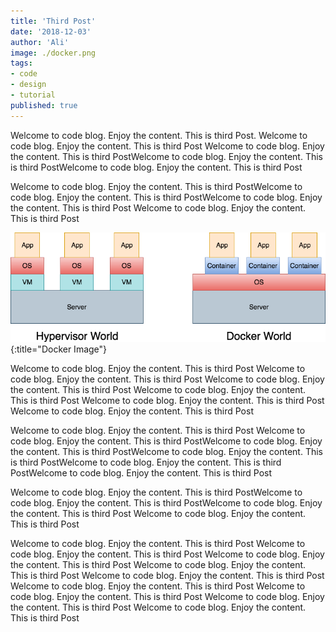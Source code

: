 ```yaml
---
title: 'Third Post'
date: '2018-12-03'
author: 'Ali'
image: ./docker.png
tags: 
- code
- design
- tutorial
published: true
---
```


Welcome to code blog. Enjoy the content. This is third Post.
Welcome to code blog. Enjoy the content. This is third Post
Welcome to code blog. Enjoy the content. This is third PostWelcome to code blog. Enjoy the content. This is third PostWelcome to code blog. Enjoy the content. This is third Post

Welcome to code blog. Enjoy the content. This is third PostWelcome to code blog. Enjoy the content. This is third PostWelcome to code blog. Enjoy the content. This is third Post
Welcome to code blog. Enjoy the content. This is third Post

![Docker Image](./docker.png){:title="Docker Image"}

Welcome to code blog. Enjoy the content. This is third Post
Welcome to code blog. Enjoy the content. This is third Post
Welcome to code blog. Enjoy the content. This is third Post
Welcome to code blog. Enjoy the content. This is third Post
Welcome to code blog. Enjoy the content. This is third Post
Welcome to code blog. Enjoy the content. This is third Post


Welcome to code blog. Enjoy the content. This is third Post
Welcome to code blog. Enjoy the content. This is third PostWelcome to code blog. Enjoy the content. This is third PostWelcome to code blog. Enjoy the content. This is third PostWelcome to code blog. Enjoy the content. This is third PostWelcome to code blog. Enjoy the content. This is third Post

Welcome to code blog. Enjoy the content. This is third PostWelcome to code blog. Enjoy the content. This is third PostWelcome to code blog. Enjoy the content. This is third Post
Welcome to code blog. Enjoy the content. This is third Post

Welcome to code blog. Enjoy the content. This is third Post
Welcome to code blog. Enjoy the content. This is third Post
Welcome to code blog. Enjoy the content. This is third Post
Welcome to code blog. Enjoy the content. This is third Post
Welcome to code blog. Enjoy the content. This is third Post
Welcome to code blog. Enjoy the content. This is third Post
Welcome to code blog. Enjoy the content. This is third Post
Welcome to code blog. Enjoy the content. This is third Post
Welcome to code blog. Enjoy the content. This is third Post